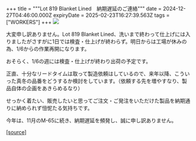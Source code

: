 +++
title = """Lot 819 Blanket Lined　納期遅延のご連絡"""
date = 2024-12-27T04:46:00.000Z
expiryDate = 2025-02-23T16:27:39.563Z
tags = ["WORKERS"]
+++
[![](https://blogger.googleusercontent.com/img/b/R29vZ2xl/AVvXsEiKs6kFN4H_06Wm5JXXVXW5fNjU40nskGsOWwrX3pkYIWdFcnkrNUmSzz3CrQ18iWRAP6YhnzJ1zYCaTHtVkRZ5PEewYOAIAcpVoQYqNsIuA0APvRpLdhKI2w_nDbJJpgNFmmAwPNyhnMH1xaMtxQDaQ_CjPfbHWnfrhdkGdYzj7LQevNLip1jKXjcsOZo/w640-h640/1.jpg)](https://blogger.googleusercontent.com/img/b/R29vZ2xl/AVvXsEiKs6kFN4H_06Wm5JXXVXW5fNjU40nskGsOWwrX3pkYIWdFcnkrNUmSzz3CrQ18iWRAP6YhnzJ1zYCaTHtVkRZ5PEewYOAIAcpVoQYqNsIuA0APvRpLdhKI2w_nDbJJpgNFmmAwPNyhnMH1xaMtxQDaQ_CjPfbHWnfrhdkGdYzj7LQevNLip1jKXjcsOZo/s1050/1.jpg)

  

大変申し訳ありません。Lot 819 Blanket Lined、洗いまで終わって仕上げには入りましたがさすがに1日では検査・仕上げが終わらず。明日からは工場が休みの為、1/6からの作業再開になります。

おそらく、1/6の週には検査・仕上げが終わり出荷の予定です。

正直、十分なリードタイムは取って製造依頼はしているので、来年以降、こういった真冬の品番をどうするか検討をしています。（依頼する先を増やすなり、製品自体の企画をあきらめるなり）

せっかく着たい、販売したいと思ってご注文・ご発注をいただけた製品を納期通りに納められず忸怩たる気持ちです。

今年は、11月のM-65に続き、納期遅延を頻発し、誠に申し訳ありません。

[[source]](http://eworkers.blogspot.com/2024/12/lot-819-blanket-lined.html)
